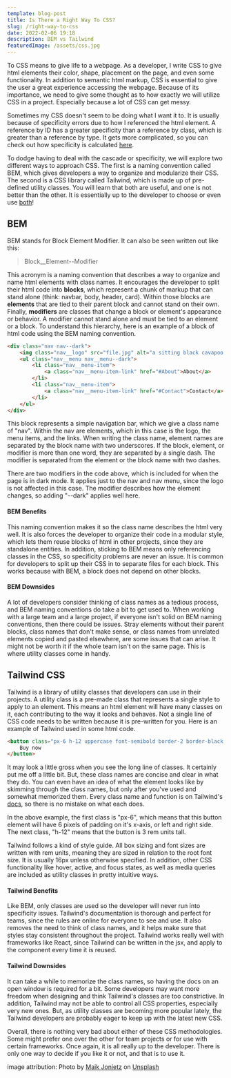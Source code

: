 ```yaml
---
template: blog-post
title: Is There a Right Way To CSS?
slug: /right-way-to-css
date: 2022-02-06 19:18
description: BEM vs Tailwind
featuredImage: /assets/css.jpg
---
```

To CSS means to give life to a webpage. As a developer, I write CSS to give html elements their color, shape, placement on the page, and even some functionality. In addition to semantic html markup, CSS is essential to give the user a great experience accessing the webpage. Because of its importance, we need to give some thought as to how exactly we will utilize CSS in a project. Especially because a lot of CSS can get messy. 

Sometimes my CSS doesn't seem to be doing what I want it to. It is usually because of specificity errors due to how I referenced the html element. A reference by ID has a greater specificity than a reference by class, which is greater than a reference by type. It gets more complicated, so you can check out how specificity is calculated [here](https://developer.mozilla.org/en-US/docs/Web/CSS/Specificity). 

To dodge having to deal with the cascade or specificity, we will explore two different ways to approach CSS. The first is a naming convention called BEM, which gives developers a way to organize and modularize their CSS. The second is a CSS library called Tailwind, which is made up of pre-defined utility classes. You will learn that both are useful, and one is not better than the other. It is essentially up to the developer to choose or even use [both](https://aem.news/bem-tailwind/)!

## BEM

BEM stands for Block Element Modifier. It can also be seen written out like this:

> Block__Element--Modifier

This acronym is a naming convention that describes a way to organize and name html elements with class names. It encourages the developer to split their html code into **blocks**, which represent a chunk of markup that can stand alone (think: navbar, body, header, card). Within those blocks are **elements** that are tied to their parent block and cannot stand on their own. Finally, **modifiers** are classes that change a block or element's appearance or behavior. A modifier cannot stand alone and must be tied to an element or a block. To understand this hierarchy, here is an example of a block of html code using the BEM naming convention.

```html
<div class="nav nav--dark">
    <img class="nav__logo" src="file.jpg" alt="a sitting black cavapoo with its tongue out">
    <ul class="nav__menu nav__menu--dark">
        <li class="nav__menu-item">
            <a class="nav__menu-item-link" href="#About">About</a>
        </li>
        <li class="nav__menu-item">
            <a class="nav__menu-item-link" href="#Contact">Contact</a>
        </li>
    </ul>
</div>
```

This block represents a simple navigation bar, which we give a class name of "nav". Within the nav are elements, which in this case is the logo, the menu items, and the links. When writing the class name, element names are separated by the block name with two underscores. If the block, element, or modifier is more than one word, they are separated by a single dash. The modifier is separated from the element or the block name with two dashes. 

There are two modifiers in the code above, which is included for when the page is in dark mode. It applies just to the nav and nav menu, since the logo is not affected in this case. The modifier describes how the element changes, so adding "--dark" applies well here. 

#### BEM Benefits
This naming convention makes it so the class name describes the html very well. It is also forces the developer to organize their code in a modular style, which lets them reuse blocks of html in other projects, since they are standalone entities. In addition, sticking to BEM means only referencing classes in the CSS, so specificity problems are never an issue. It is common for developers to split up their CSS in to separate files for each block. This works because with BEM, a block does not depend on other blocks. 

#### BEM Downsides
A lot of developers consider thinking of class names as a tedious process, and BEM naming conventions do take a bit to get used to. When working with a large team and a large project, if everyone isn't solid on BEM naming conventions, then there could be issues. Stray elements without their parent blocks, class names that don't make sense, or class names from unrelated elements copied and pasted elsewhere, are some issues that can arise. It might not be worth it if the whole team isn't on the same page. This is where utility classes come in handy.

## Tailwind CSS
Tailwind is a library of utility classes that developers can use in their projects. A utility class is a pre-made class that represents a single style to apply to an element. This means an html element will have many classes on it, each contributing to the way it looks and behaves. Not a single line of CSS code needs to be written because it is pre-written for you. Here is an example of Tailwind used in some html code.

```html
<button class="px-6 h-12 uppercase font-semibold border-2 border-black bg-blue-300 text-black" type="submit">
    Buy now
</button>
```

It may look a little gross when you see the long line of classes. It certainly put me off a little bit. But, these class names are concise and clear in what they do. You can even have an idea of what the element looks like by skimming through the class names, but only after you've used and somewhat memorized them. Every class name and function is on Tailwind's [docs](https://tailwindcss.com/docs/), so there is no mistake on what each does. 

In the above example, the first class is "px-6", which means that this button element will have 6 pixels of padding on it's x-axis, or left and right side. The next class, "h-12" means that the button is 3 rem units tall. 

Tailwind follows a kind of style guide. All box sizing and font sizes are written with rem units, meaning they are sized in relation to the root font size. It is usually 16px unless otherwise specified. In addition, other CSS functionality like hover, active, and focus states, as well as media queries are included as utility classes in pretty intuitive ways. 

#### Tailwind Benefits
Like BEM, only classes are used so the developer will never run into specificity issues. Tailwind's documentation is thorough and perfect for teams, since the rules are online for everyone to see and use. It also removes the need to think of class names, and it helps make sure that styles stay consistent throughout the project. Tailwind works really well with frameworks like React, since Tailwind can be written in the jsx, and apply to the component every time it is reused. 

#### Tailwind Downsides
It can take a while to memorize the class names, so having the docs on an open window is required for a bit. Some developers may want more freedom when designing and think Tailwind's classes are too constrictive. In addition, Tailwind may not be able to control all CSS properties, especially very new ones. But, as utility classes are becoming more popular lately, the Tailwind developers are probably eager to keep up with the latest new CSS. 

Overall, there is nothing very bad about either of these CSS methodologies. Some might prefer one over the other for team projects or for use with certain frameworks. Once again, it is all really up to the developer. There is only one way to decide if you like it or not, and that is to use it.

image attribution: Photo by [Maik Jonietz](https://unsplash.com/@der_maik_?utm_source=unsplash&utm_medium=referral&utm_content=creditCopyText) on [Unsplash](https://unsplash.com/s/photos/css-codeutm_source=unsplash&utm_medium=referral&utm_content=creditCopyText) 
  